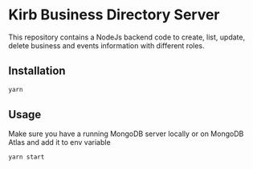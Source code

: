 # Kirb Business Directory Server

This repository contains a NodeJs backend code to create, list, update, delete business and events information with different roles.

## Installation

```bash
yarn
```

## Usage
Make sure you have a running MongoDB server locally or on MongoDB Atlas and add it to env variable

```bash
yarn start
```


